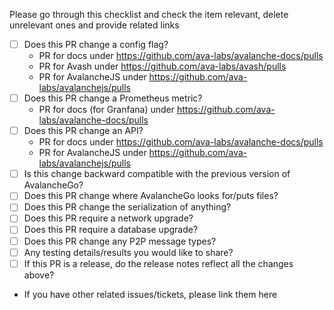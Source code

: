 
Please go through this checklist and check the item relevant, delete unrelevant ones and provide related links

* [ ] Does this PR change a config flag?
  * PR for docs under https://github.com/ava-labs/avalanche-docs/pulls
  * PR for Avash under https://github.com/ava-labs/avash/pulls
  * PR for AvalancheJS under https://github.com/ava-labs/avalanchejs/pulls
* [ ] Does this PR change a Prometheus metric?
  * PR for docs (for Granfana) under https://github.com/ava-labs/avalanche-docs/pulls
* [ ] Does this PR change an API?
  * PR for docs under https://github.com/ava-labs/avalanche-docs/pulls
  * PR for AvalancheJS under https://github.com/ava-labs/avalanchejs/pulls
* [ ] Is this change backward compatible with the previous version of AvalancheGo?
* [ ] Does this PR change where AvalancheGo looks for/puts files?
* [ ] Does this PR change the serialization of anything?
* [ ] Does this PR require a network upgrade?
* [ ] Does this PR require a database upgrade?
* [ ] Does this PR change any P2P message types?
* [ ] Any testing details/results you would like to share?
* [ ] If this PR is a release, do the release notes reflect all the changes above?

* If you have other related issues/tickets, please link them here
